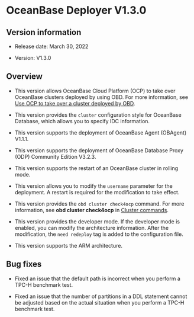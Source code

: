 # OceanBase Deployer V1.3.0

## Version information

* Release date: March 30, 2022

* Version: V1.3.0

## Overview

* This version allows OceanBase Cloud Platform (OCP) to take over OceanBase clusters deployed by using OBD. For more information, see [Use OCP to take over a cluster deployed by OBD](../../400.user-guide/300.command-line-operations/400.OCP-takeover-OBD-deployment-cluster.md).

* This version provides the `cluster` configuration style for OceanBase Database, which allows you to specify IDC information.

* This version supports the deployment of OceanBase Agent (OBAgent) V1.1.1.

* This version supports the deployment of OceanBase Database Proxy (ODP) Community Edition V3.2.3.

* This version supports the restart of an OceanBase cluster in rolling mode.

* This version allows you to modify the `username` parameter for the deployment. A restart is required for the modification to take effect.

* This version provides the `obd cluster check4ocp` command. For more information, see **obd cluster check4ocp** in [Cluster commands](../../300.obd-command/100.cluster-command-groups.md).

* This version provides the developer mode. If the developer mode is enabled, you can modify the architecture information. After the modification, the `need redeploy` tag is added to the configuration file.

* This version supports the ARM architecture.

## Bug fixes

* Fixed an issue that the default path is incorrect when you perform a TPC-H benchmark test.

* Fixed an issue that the number of partitions in a DDL statement cannot be adjusted based on the actual situation when you perform a TPC-H benchmark test.
